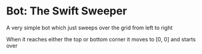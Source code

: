 # Bot: The Swift Sweeper

A very simple bot which just sweeps over the grid from left to right

When it reaches either the top or bottom corner it moves to [0, 0] and starts over